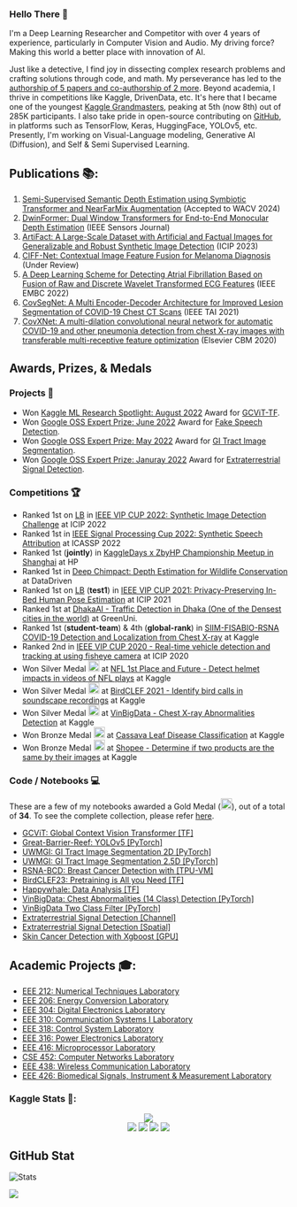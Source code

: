 ### Hello There 👋
I'm a Deep Learning Researcher and Competitor with over 4 years of experience, particularly in Computer Vision and Audio. My driving force? Making this world a better place with innovation of AI.

Just like a detective, I find joy in dissecting complex research problems and crafting solutions through code, and math. My perseverance has led to the [authorship of 5 papers and co-authorship of 2 more](https://scholar.google.com/citations?user=zrxJCYIAAAAJ). Beyond academia, I thrive in competitions like Kaggle, DrivenData, etc. It's here that I became one of the youngest [Kaggle Grandmasters](https://kaggle.com/awsaf49), peaking at 5th (now 8th) out of 285K participants. I also take pride in open-source contributing on [GitHub](https://github.com/awsaf49), in platforms such as TensorFlow, Keras, HuggingFace, YOLOv5, etc. Presently, I'm working on Visual-Language modeling, Generative AI (Diffusion), and Self & Semi Supervised Learning.

## Publications 📚:
1. [Semi-Supervised Semantic Depth Estimation using Symbiotic Transformer and NearFarMix Augmentation](https://arxiv.org/abs/2308.14400) (Accepted to WACV 2024)
1. [DwinFormer: Dual Window Transformers for End-to-End Monocular Depth Estimation](https://ieeexplore.ieee.org/document/10206011) (IEEE Sensors Journal)
1. [ArtiFact: A Large-Scale Dataset with Artificial and Factual Images for Generalizable and Robust Synthetic Image Detection](https://arxiv.org/abs/2302.11970) (ICIP 2023)
1. [CIFF-Net: Contextual Image Feature Fusion for Melanoma Diagnosis](https://arxiv.org/pdf/2303.03672) (Under Review)
3. [A Deep Learning Scheme for Detecting Atrial Fibrillation Based on Fusion of Raw and Discrete Wavelet Transformed ECG Features](https://ieeexplore.ieee.org/abstract/document/9870829/) (IEEE EMBC 2022)
5. [CovSegNet: A Multi Encoder-Decoder Architecture for Improved Lesion Segmentation of COVID-19 Chest CT Scans](https://ieeexplore.ieee.org/document/9378789) (IEEE TAI 2021)
5. [CovXNet: A multi-dilation convolutional neural network for automatic COVID-19 and other pneumonia detection from chest X-ray images with transferable multi-receptive feature optimization](https://www.sciencedirect.com/science/article/abs/pii/S0010482520302250#!) (Elsevier CBM 2020)

## Awards, Prizes, & Medals

### Projects 💼
* Won [Kaggle ML Research Spotlight: August 2022](https://www.kaggle.com/discussions/general/349817) Award for [GCViT-TF](https://www.kaggle.com/code/awsaf49/gcvit-global-context-vision-transformer/notebook).
* Won [Google OSS Expert Prize: June 2022](https://www.kaggle.com/google-oss-expert-prize-winners) Award for [Fake Speech Detection](https://www.kaggle.com/code/awsaf49/fake-speech-detection-conformer-tf/).
* Won [Google OSS Expert Prize: May 2022](https://www.kaggle.com/google-oss-expert-prize-winners) Award for [GI Tract Image Segmentation](https://www.kaggle.com/code/awsaf49/uwmgi-transunet-2-5d-train-tf).
* Won [Google OSS Expert Prize: Januray 2022](https://www.kaggle.com/google-oss-expert-prize-winners) Award for [Extraterrestrial Signal Detection](https://www.kaggle.com/code/awsaf49/seti-bl-tf-starter-tpu/notebook).

### Competitions 🏆
* Ranked 1st on [LB](https://www.flickr.com/photos/196917181@N04/52490008351/in/dateposted-public/) in [IEEE VIP CUP 2022: Synthetic Image Detection Challenge](https://grip-unina.github.io/vipcup2022/) at ICIP 2022
* Ranked 1st in [IEEE Signal Processing Cup 2022: Synthetic Speech Attribution](https://signalprocessingsociety.org/community-involvement/ieee-signal-processing-cup-2022) at ICASSP 2022
* Ranked 1st (**jointly**) in [KaggleDays x ZbyHP Championship Meetup in Shanghai](https://www.kaggle.com/c/dont-stop-until-you-drop/leaderboard) at HP
* Ranked 1st in [Deep Chimpact: Depth Estimation for Wildlife Conservation](https://www.drivendata.org/competitions/82/competition-wildlife-video-depth-estimation) at DataDriven
* Ranked 1st on [LB](https://flic.kr/p/2oEfdGF) (**test1**) in [IEEE VIP CUP 2021: Privacy-Preserving In-Bed Human Pose Estimation](https://web.northeastern.edu/ostadabbas/2021/05/06/vip-cup-2021/) at ICIP 2021
* Ranked 1st  at [DhakaAI - Traffic Detection in Dhaka (One of the Densest cities in the world)](https://www.facebook.com/dhaka.ai.bd/posts/194411675415466?__cft__[0]=AZX9wHwmbXrq2dxLojeHeOF1FQFFUHh0JUG7zVSsDhEWR58jsloLXOYChHXxbVVdfLBC6DSnNGZYUryAocbYnMGmH8fGFtI-aCRwyGIzq1vPcRaZiy2GZqK_VdO4CVGlLo53VKCp1vsvT5XkMQ0L7uZu&__tn__=%2CO%2CP-R) at GreenUni.
* Ranked 1st (**student-team**) & 4th (**global-rank**) in [SIIM-FISABIO-RSNA COVID-19 Detection and Localization from Chest X-ray](https://www.kaggle.com/c/siim-covid19-detection/leaderboard) at Kaggle
* Ranked 2nd in [IEEE VIP CUP 2020 - Real-time vehicle detection and tracking at using fisheye camera](https://signalprocessingsociety.org/community-involvement/vip-cup-2020-icip-2020) at ICIP 2020
* Won Silver Medal <img src="https://www.kaggle.com/static/images/medals/competitions/silverl@1x.png" width="20" height="20"/> at [NFL 1st Place and Future - Detect helmet impacts in videos of NFL plays](https://www.kaggle.com/c/nfl-impact-detection/leaderboard) at Kaggle
* Won Silver Medal <img src="https://www.kaggle.com/static/images/medals/competitions/silverl@1x.png" width="20" height="20"/> at [BirdCLEF 2021 - Identify bird calls in soundscape recordings](https://www.kaggle.com/c/birdclef-2021/leaderboard) at Kaggle
* Won Silver Medal <img src="https://www.kaggle.com/static/images/medals/competitions/silverl@1x.png" width="20" height="20"/> at [VinBigData - Chest X-ray Abnormalities Detection](https://www.kaggle.com/c/vinbigdata-chest-xray-abnormalities-detection/leaderboard) at Kaggle
* Won Bronze Medal <img src="https://www.kaggle.com/static/images/medals/competitions/bronzel@1x.png" width="20" height="20"/> at [Cassava Leaf Disease Classification](https://www.kaggle.com/competitions/cassava-leaf-disease-classification/leaderboard) at Kaggle
* Won Bronze Medal <img src="https://www.kaggle.com/static/images/medals/competitions/bronzel@1x.png" width="20" height="20"/> at [Shopee - Determine if two products are the same by their images](https://www.kaggle.com/competitions/shopee-product-matching/leaderboard) at Kaggle


### Code / Notebooks 💻
These are a few of my notebooks awarded a Gold Medal (<img src="https://www.kaggle.com/static/images/medals/competitions/goldl@1x.png" width="20" height="20"/>), out of a total of **34**. To see the complete collection, please refer [here](https://www.kaggle.com/awsaf49/code).
* [GCViT: Global Context Vision Transformer [TF]](https://www.kaggle.com/code/awsaf49/gcvit-global-context-vision-transforme) 
* [Great-Barrier-Reef: YOLOv5 [PyTorch]](https://www.kaggle.com/code/awsaf49/great-barrier-reef-yolov5-train) 
* [UWMGI: GI Tract Image Segmentation 2D [PyTorch]](https://www.kaggle.com/code/awsaf49/uwmgi-unet-train-pytorch) 
* [UWMGI: GI Tract Image Segmentation 2.5D [PyTorch]](https://www.kaggle.com/code/awsaf49/uwmgi-2-5d-train-pytorch) 
* [RSNA-BCD: Breast Cancer Detection with [TPU-VM]](https://www.kaggle.com/code/awsaf49/rsna-bcd-efficientnet-tf-tpu-1vm-train) 
* [BirdCLEF23: Pretraining is All you Need [TF]](https://www.kaggle.com/code/awsaf49/birdclef23-pretraining-is-all-you-need-train/) 
* [Happywhale: Data Analysis [TF]](https://www.kaggle.com/code/awsaf49/happywhale-data-distribution) 
* [VinBigData: Chest Abnormalities (14 Class) Detection [PyTorch]](https://www.kaggle.com/awsaf49/vinbigdata-cxr-ad-yolov5-14-class-train)  
* [VinBigData Two Class Filter [PyTorch]](https://www.kaggle.com/awsaf49/vinbigdata-2-class-filter)  
* [Extraterrestrial Signal Detection [Channel]](https://www.kaggle.com/awsaf49/seti-bl-tf-starter-tpu) 
* [Extraterrestrial Signal Detection [Spatial]](https://www.kaggle.com/awsaf49/seti-bl-spatial-info-tf-tpu)
* [Skin Cancer Detection with Xgboost [GPU]](https://www.kaggle.com/awsaf49/xgboost-tabular-data-ml-cv-85-lb-787) 

## Academic Projects 🎓:
* [EEE 212: Numerical Techniques Laboratory](https://github.com/awsaf49/eee212-numerical-techniques)
* [EEE 206: Energy Conversion Laboratory](https://github.com/awsaf49/eee206-energy-conversion-lab)
* [EEE 304: Digital Electronics Laboratory](https://github.com/awsaf49/eee304-digital-electronics-lab)
* [EEE 310: Communication Systems I Laboratory](https://github.com/awsaf49/eee310-communication-systems-i)
* [EEE 318: Control System Laboratory](https://github.com/awsaf49/eee318-control-system-lab)
* [EEE 316: Power Electronics Laboratory](https://github.com/awsaf49/eee316-power-electronics-lab)
* [EEE 416: Microprocessor Laboratory](https://github.com/awsaf49/eee416-microprocessor-lab)
* [CSE 452: Computer Networks Laboratory](https://github.com/awsaf49/cse452-computer-networks)
* [EEE 438: Wireless Communication Laboratory](https://github.com/awsaf49/eee438-wireless-comm-lab)
* [EEE 426: Biomedical Signals, Instrument & Measurement Laboratory](https://github.com/awsaf49/eee426-bme)

### Kaggle Stats 📐: 
<p align="center">
  <img src="https://road-to-kaggle-grandmaster.vercel.app/api/simple/awsaf49"><br>
  <img src="https://road-to-kaggle-grandmaster.vercel.app/api/badges/awsaf49/notebook/light" />
  <img src="https://road-to-kaggle-grandmaster.vercel.app/api/badges/awsaf49/discussion/light" />
  <img src="https://road-to-kaggle-grandmaster.vercel.app/api/badges/awsaf49/competition/light" />
  <img src="https://road-to-kaggle-grandmaster.vercel.app/api/badges/awsaf49/dataset/light" />
</p>

## GitHub Stat
![Stats](https://github-readme-stats.vercel.app/api?username=awsaf49&show_icons=true&theme=radical)

[![](https://visitcount.itsvg.in/api?id=awsaf49&label=Profile%20Views&color=1&icon=6&pretty=true)](https://visitcount.itsvg.in)

<!-- ### Github Activity 🤝:
![Awsaf's github activity graph](https://activity-graph.herokuapp.com/graph?username=awsaf49&theme=github_dark) -->

